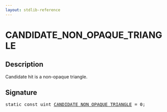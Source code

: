 ```yaml
---
layout: stdlib-reference
---
```


# CANDIDATE_NON_OPAQUE_TRIANGLE

## Description

Candidate hit is a non-opaque triangle.


## Signature
<pre>
<span class='code_keyword'>static</span> <span class='code_keyword'>const</span> <span class="code_keyword">uint</span> <a href="/stdlib-reference/global-decls/candidate_non_opaque_triangle-012345678abcefghijlmnopqrs" class="code_var">CANDIDATE_NON_OPAQUE_TRIANGLE</a> = 0;
</pre>

